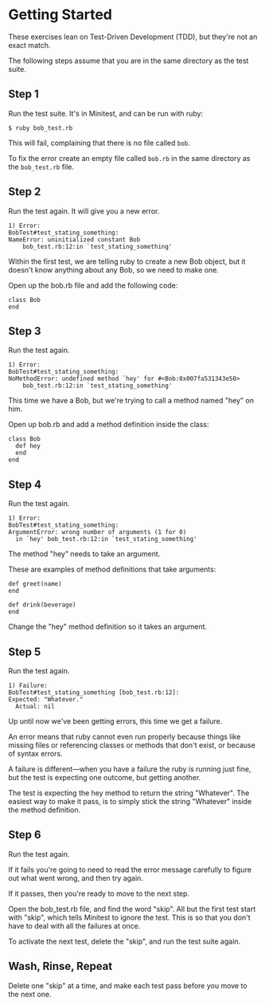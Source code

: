 # Getting Started

These exercises lean on Test-Driven Development (TDD), but they're not an
exact match.

The following steps assume that you are in the same directory as the test
suite.

## Step 1

Run the test suite. It's in Minitest, and can be run with ruby:

    $ ruby bob_test.rb

This will fail, complaining that there is no file called `bob`.

To fix the error create an empty file called `bob.rb` in the same
directory as the `bob_test.rb` file.

## Step 2

Run the test again. It will give you a new error.


    1) Error:
    BobTest#test_stating_something:
    NameError: uninitialized constant Bob
        bob_test.rb:12:in `test_stating_something'

Within the first test, we are telling ruby to create a new Bob object,
but it doesn't know anything about any Bob, so we need to make one.

Open up the bob.rb file and add the following code:

    class Bob
    end

## Step 3

Run the test again.

    1) Error:
    BobTest#test_stating_something:
    NoMethodError: undefined method `hey' for #<Bob:0x007fa531343e50>
        bob_test.rb:12:in `test_stating_something'


This time we have a Bob, but we're trying to call a method named "hey" on him.

Open up bob.rb and add a method definition inside the class:

    class Bob
      def hey
      end
    end

## Step 4

Run the test again.

    1) Error:
    BobTest#test_stating_something:
    ArgumentError: wrong number of arguments (1 for 0)
      in `hey' bob_test.rb:12:in `test_stating_something'

The method "hey" needs to take an argument.

These are examples of method definitions that take arguments:

    def greet(name)
    end

    def drink(beverage)
    end

Change the "hey" method definition so it takes an argument.

## Step 5

Run the test again.

    1) Failure:
    BobTest#test_stating_something [bob_test.rb:12]:
    Expected: "Whatever."
      Actual: nil

Up until now we've been getting errors, this time we get a failure.

An error means that ruby cannot even run properly because things like missing
files or referencing classes or methods that don't exist, or because of syntax
errors.

A failure is different—when you have a failure the ruby is running just fine,
but the test is expecting one outcome, but getting another.

The test is expecting the hey method to return the string "Whatever". The
easiest way to make it pass, is to simply stick the string "Whatever" inside
the method definition.

## Step 6

Run the test again.

If it fails you're going to need to read the error message carefully to figure
out what went wrong, and then try again.

If it passes, then you're ready to move to the next step.

Open the bob_test.rb file, and find the word "skip". All but the first test
start with "skip", which tells Minitest to ignore the test. This is so that
you don't have to deal with all the failures at once.

To activate the next test, delete the "skip", and run the test suite again.

## Wash, Rinse, Repeat

Delete one "skip" at a time, and make each test pass before you move to the
next one.